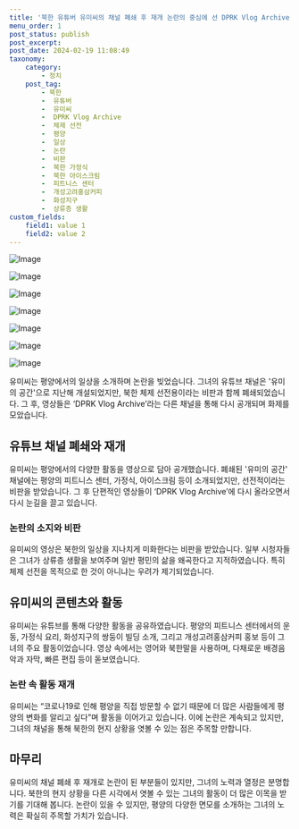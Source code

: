 ```yaml
---
title: '북한 유튜버 유미씨의 채널 폐쇄 후 재개 논란의 중심에 선 DPRK Vlog Archive'
menu_order: 1
post_status: publish
post_excerpt: 
post_date: 2024-02-19 11:08:49
taxonomy:
    category:
        - 정치
    post_tag:
        - 북한
        -  유튜버
        -  유미씨
        -  DPRK Vlog Archive
        -  체제 선전
        -  평양
        -  일상
        -  논란
        -  비판
        -  북한 가정식
        -  북한 아이스크림
        -  피트니스 센터
        -  개성고려홍삼커피
        -  화성지구
        -  상류층 생활
custom_fields:
    field1: value 1
    field2: value 2
---
```


![Image](https://imgnews.pstatic.net/image/005/2024/02/13/2024021305353039158_1707770130_0019157266_20240213061001352.jpg?type=w647)

![Image](https://imgnews.pstatic.net/image/005/2024/02/13/2024021305460439160_1707770764_0019157266_20240213061001355.jpg?type=w647)

![Image](https://imgnews.pstatic.net/image/005/2024/02/13/2024021305480239161_1707770882_0019157266_20240213061001359.jpg?type=w647)

![Image](https://imgnews.pstatic.net/image/005/2024/02/13/2024021305482939162_1707770909_0019157266_20240213061001362.jpg?type=w647)

![Image](https://imgnews.pstatic.net/image/005/2024/02/13/2024021305490139163_1707770941_0019157266_20240213061001365.jpg?type=w647)

![Image](https://imgnews.pstatic.net/image/005/2024/02/13/2024021305493839164_1707770978_0019157266_20240213061001369.jpg?type=w647)

![Image](https://imgnews.pstatic.net/image/005/2024/02/13/2024021305512639165_1707771087_0019157266_20240213061001373.jpg?type=w647)

유미씨는 평양에서의 일상을 소개하며 논란을 빚었습니다. 그녀의 유튜브 채널은 '유미의 공간'으로 지난해 개설되었지만, 북한 체제 선전용이라는 비판과 함께 폐쇄되었습니다. 그 후, 영상들은 ‘DPRK Vlog Archive’라는 다른 채널을 통해 다시 공개되며 화제를 모았습니다.
## 유튜브 채널 폐쇄와 재개
유미씨는 평양에서의 다양한 활동을 영상으로 담아 공개했습니다. 폐쇄된 '유미의 공간' 채널에는 평양의 피트니스 센터, 가정식, 아이스크림 등이 소개되었지만, 선전적이라는 비판을 받았습니다. 그 후 단편적인 영상들이 ‘DPRK Vlog Archive’에 다시 올라오면서 다시 눈길을 끌고 있습니다.
### 논란의 소지와 비판
유미씨의 영상은 북한의 일상을 지나치게 미화한다는 비판을 받았습니다. 일부 시청자들은 그녀가 상류층 생활을 보여주며 일반 평민의 삶을 왜곡한다고 지적하였습니다. 특히 체제 선전을 목적으로 한 것이 아니냐는 우려가 제기되었습니다.
## 유미씨의 콘텐츠와 활동
유미씨는 유튜브를 통해 다양한 활동을 공유하였습니다. 평양의 피트니스 센터에서의 운동, 가정식 요리, 화성지구의 쌍둥이 빌딩 소개, 그리고 개성고려홍삼커피 홍보 등이 그녀의 주요 활동이었습니다. 영상 속에서는 영어와 북한말을 사용하며, 다채로운 배경음악과 자막, 빠른 편집 등이 돋보였습니다.
### 논란 속 활동 재개
유미씨는 “코로나19로 인해 평양을 직접 방문할 수 없기 때문에 더 많은 사람들에게 평양의 변화를 알리고 싶다”며 활동을 이어가고 있습니다. 이에 논란은 계속되고 있지만, 그녀의 채널을 통해 북한의 현지 상황을 엿볼 수 있는 점은 주목할 만합니다.
## 마무리
유미씨의 채널 폐쇄 후 재개로 논란이 된 부분들이 있지만, 그녀의 노력과 열정은 분명합니다. 북한의 현지 상황을 다른 시각에서 엿볼 수 있는 그녀의 활동이 더 많은 이목을 받기를 기대해 봅니다. 논란이 있을 수 있지만, 평양의 다양한 면모를 소개하는 그녀의 노력은 확실히 주목할 가치가 있습니다.

